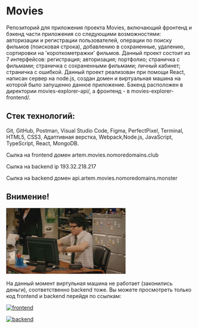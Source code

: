 # Movies

Репозиторий для приложения проекта Movies, включающий фронтенд и бэкенд части приложения со следующими возможностями: авторизации и регистрации пользователей, операции по поиску фильмов (поисковая строка), добавлению в сохраненные, удалению, сортировки на 'короткометражки' фильмов. Данный проект состоит из 7 интерфейсов: регистрация; авторизация; портфолио; страничка с фильмами; страничка с сохраненными фильмами; личный кабинет; страничка с ошибкой. Данный проект реализован при помощи React, написан сервер на node.js, создан домен и виртуальная машина на которой было запущенно данное приложение. Бэкенд расположен в директории movies-explorer-api/, а фронтенд - в movies-explorer-frontend/.

## Стек технологий:

Git, GitHub, Postman, Visual Studio Code, Figma, PerfectPixel, Terminal, HTML5, CSS3, Адаптивная верстка, Webpack,Node.js, JavaScript, TypeScript, React, MongoDB.

Сылка на frontend домен artem.movies.nomoredomains.club

Сылка на backend ip 193.32.218.217

Сылка на backend домен api.artem.movies.nomoredomains.monster

## Внимение!
![logo](src/README.files/%D0%BA%D0%BE%D0%B3%D0%B4%D0%B0%20%D0%BA%D0%BE%D0%B4%20%D0%BD%D0%B5%20%D0%B7%D0%B0%D1%80%D0%B0%D0%B1%D0%BE%D1%82%D0%B0%D0%BB.gif)

На данный момент виртульная машина не работает (законились деньги), соответственно backend тоже. Вы можете просмотреть только код frontend и backend перейдя по ссылкам:

[![frontend](https://img.shields.io/badge/-frontend-d2e7fb?style=for-the-badge)](https://github.com/gamerthepro/movies-explorer-frontend)

[![backend](https://img.shields.io/badge/-backend.._-d2e7fb?style=for-the-badge)](https://github.com/gamerthepro/movies-explorer-api.git)
